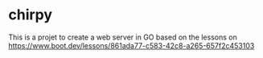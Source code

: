 # chirpy
This is a projet to create a web server in GO based on the lessons on https://www.boot.dev/lessons/861ada77-c583-42c8-a265-657f2c453103
